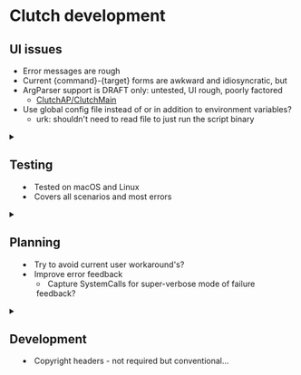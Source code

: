 # Clutch development

## UI issues
- Error messages are rough
- Current {command}-{target} forms are awkward and idiosyncratic, but
- ArgParser support is DRAFT only: untested, UI rough, poorly factored
    - [ClutchAP/ClutchMain](Sources/ClutchAP/ClutchMain.swift)
- Use global config file instead of or in addition to environment variables?
    - urk: shouldn't need to read file to just run the script binary

<details>
<summary>

## Testing
- Tested on macOS and Linux
- Covers all scenarios and most errors
</summary>

### Platforms
- tested mostly on macOS 13+
- CI tests macOS 12 & Ubuntu Linux 22.04 with Swift 5.9 and 5.7
    - Need to test in 5.5 if targeting (arg parser async had an older API)
- Re-verify that package declarations are compatible back to 5.5

### Automated testing status
- Some configuration
- Integration testing using hand-rolled mock for [SystemCalls](Sources/clutch/system/SystemCalls.swift)
    - [DriverTests.swift](Tests/clutchTests/DriverTests.swift)
    - mock SystemCalls: [KnownSystemCalls](Tests/clutchTests/Fixtures/KnownSystemCalls.swift)
    - with [Recorder](Tests/clutchTests/SystemCallsRecorder/RecordSystemCalls.swift)

### Manual testing variants
- Only current macOS tested
- See main [Scenarios](Tests/clutchTests/Scenarios/ClutchCommandScenario.swift)
- See [ClutchMainTests](Tests/clutchTests/ClutchMainTests.swift) for manual integration driver

#### Nest configuration and clutch modes
- tracing: env [none, CLUTCH_LOG]
- nest finding:
    - NEST_PATH: dominates 
    - name: from input, `NEST_NAME`, or 'Nest'
    - base: `NEST_BASE`, `HOME/REL_PATH` or `HOME/git`
    - nest names that are not identifiers should be rejected
- `CLUTCH_LOG` defined or not
- `CLUTCH_BUILD` undefined, `@`-delimited, or ~release +/- loud, verbose

#### Script
- path: absolute or relative (env converts to absolute)
- name: 1, 2, 3+ segments
- invalid module names: non-alphanumeric, non-ascii
- main type: top-level or @main (limitation: only on new)
- build: release or debug
- currency: new, up-to-date, bin-stale, peer-stale
- validity: ok, or compile or run failure
- verify library dependency
    - new script manifest declarations should track nest library name

#### Commands
- see readme demo

</details>

<details>
<summary>

## Planning
- Try to avoid current user workaround's?
- Improve error feedback
    - Capture SystemCalls for super-verbose mode of failure feedback?
</summary>

### User work-around's
- Updated source text may result in same executable when no code changes
    - workaround: README mention, warning in traces
- Errors in mapping scripts to nests may result in overwriting sources
    - workaround: user saves changes to be preserved in SCM/git

#### New script operations are brittle
- Top-level code with misleading `// @main comment` (false positive for @main)
    - workaround: rename peer.swift to main.swift
- Main style changing between top-level and `@main` on edit
    - workaround: rename manually
- Non-compliant Package.swift
    - workaround: README documented; integrate manually or make Package comply
- Failed operations require cleanup
    - workaround: README documented; fix manually

### Missing features, possible bugs
- automate user workarounds
- P1 Test code fails Swift-6 checking on Linux
- P2 Silence ErrParts on build errors since common and not an error
- P2 Script/Shwift error text and exit code:
    - On process failure, Script adds `error: fatalError` to stderr stream
    - Error text reports exit code correctly
    - But exit code is always 1 on error, even if script `exit(2)`
- P3 exec script executable (test platform variants, streams, exit codes, etc.)
- P3 logging integration? esp. to segregate clutch from tool, and to monitor
- P3 sysCall tracing for FFDC (below)
    - record calls, then replay on exception when --verbose-clutch
- P3 Caution mode (or just upgrade?)
    - Detect unexpected duplicates (peer much larger than script from new source)
    - Check peer-declaration == source-presence
    - Report when peer found in multiple Nest (esp. if using env variable)
    - Main goal is to avoid losing any changes
- P3 SCM/git - automatically check in each version of a script?
- P3 CI/test build and badging as reliability signal
- P4 init-name{.Nest}: cat-name plus capture, chmod?
- P4 Deploy?: scatter scripts, audit scatter, report status, and build/deploy all
    - based on tracking source of peer when new?  (but location unreliable)
- P4 Persistent config +/- environment
    - Read configuration from `$HOME/.clutch` (or `$XDG_CONFIG_HOME`)
    - Update code to load configuration defaults at build-time
    - But prefer executing script not to have to read a config file
- P5 Guide: more needed for junior developers to get started?
- P5 Support generating and running scripts by reading input stream
    - If script file does not exist and there is standard input
    - then pipe stdin to the script file before starting
    - e.g., `someGenScript | clutch newScriptName --help`:
        - create local file `newScriptName`
        - build to nest as usual
        - run as usual (here to test --help arguments)

#### P3 first-failure data capture
- goal-1 is for unknowing users to solve issue on first record of error
- Capture clutch and SystemCalls messages, report details on error
- using RecordSystemCalls from tests
- goal-2 limited control over feedback
    - sensor: output channel
    - sensitivity: (quiet, record, and loud)
    - but default should be most helpful in most cases
- related: segregating output channels for clutch, build, and executable

### Features avoided, mainly for simplicity and disutility
- Monitoring executions? No, want to build and invoke, not observe and store
- Build trigger based on diffs
- More indirection or control over naming

</details>

<details>
<summary>

## Development
- Copyright headers - not required but conventional...

</summary>

## Development
### Missing dev features
- urk: copyright headers
- version (command, help string; update as part of tagging)
- git practices/policies
- contributor guidelines - default

</details>
